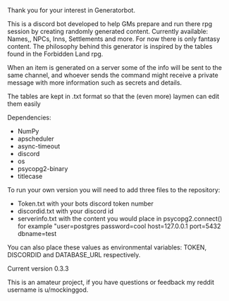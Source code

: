 Thank you for your interest in Generatorbot.

This is a discord bot developed to help GMs prepare and run there rpg session by creating randomly generated content. Currently available: Names,, NPCs, Inns, Settlements and more. For now there is only fantasy content.
The philosophy behind this generator is inspired by the tables found in the Forbidden Land rpg.

When an item is generated on a server some of the info will be sent to the same channel, and whoever sends the command might receive a private message with more information such as secrets and details.

The tables are kept in .txt format so that the (even more) laymen can edit them easily

Dependencies:

 * NumPy
 * apscheduler
 * async-timeout
 * discord
 * os
 * psycopg2-binary
 * titlecase

To run your own version you will need to add three files to the repository:
 * Token.txt with your bots discord token number
 * discordid.txt with your discord id
 * serverinfo.txt with the content you would place in psycopg2.connect() for example "user=postgres password=cool host=127.0.0.1 port=5432 dbname=test 
 
You can also place these values as environmental variables: TOKEN, DISCORDID and DATABASE_URL respectively.
 
Current version 0.3.3
 
This is an amateur project, if you have questions or feedback my reddit username is u/mockinggod.
